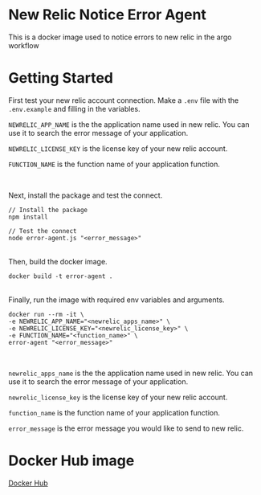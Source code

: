 # New Relic Notice Error Agent
This is a docker image used to notice errors to new relic in the argo workflow
<br />
# Getting Started
First test your new relic account connection. Make a `.env` file with the `.env.example` and filling in the variables.


`NEWRELIC_APP_NAME` is the the application name used in new relic. You can use it to search the error message of your application.

`NEWRELIC_LICENSE_KEY` is the license key of your new relic account.

`FUNCTION_NAME` is the function name of your application function.

<br />

Next, install the package and test the connect.

```
// Install the package
npm install

// Test the connect
node error-agent.js "<error_message>"
```
<br />
Then, build the docker image.

```
docker build -t error-agent .
```
<br />
Finally, run the image with required env variables and arguments.

```
docker run --rm -it \
-e NEWRELIC_APP_NAME="<newrelic_apps_name>" \
-e NEWRELIC_LICENSE_KEY="<newrelic_license_key>" \
-e FUNCTION_NAME="<function_name>" \
error-agent "<error_message>"
```
<br />

`newrelic_apps_name` is the the application name used in new relic. You can use it to search the error message of your application.

`newrelic_license_key` is the license key of your new relic account.

`function_name` is the function name of your application function.

`error_message` is the error message you would like to send to new relic. 

# Docker Hub image
[Docker Hub](https://hub.docker.com/repository/docker/johnku001/newrelic-notice-error-agent/general)
